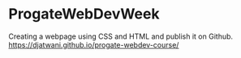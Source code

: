 # ProgateWebDevWeek
  Creating a webpage using CSS and HTML and publish it on Github.
  https://djatwani.github.io/progate-webdev-course/

